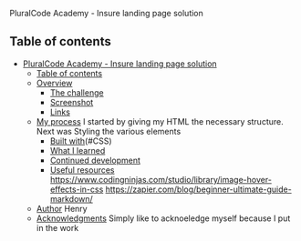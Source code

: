PluralCode Academy - Insure landing page solution
## Table of contents

- [PluralCode Academy - Insure landing page solution](#pluralcode-academy---insure-landing-page-solution)
  - [Table of contents](#table-of-contents)
  - [Overview](#overview)
    - [The challenge](#the-challenge)
    - [Screenshot](#screenshot)
    - [Links](#links)
  - [My process]()
      I started by giving my HTML the necessary structure.
      Next was Styling the various elements
    - [Built with](#HTML)(#CSS)
    - [What I learned](#what-i-learned)
    - [Continued development](#continued-development)
    - [Useful resources](#useful-resources)
      https://www.codingninjas.com/studio/library/image-hover-effects-in-css
      https://zapier.com/blog/beginner-ultimate-guide-markdown/
  - [Author](#Author)
    Henry
  - [Acknowledgments](#acknowledgments)
    Simply like to acknoeledge myself because I put in the work
